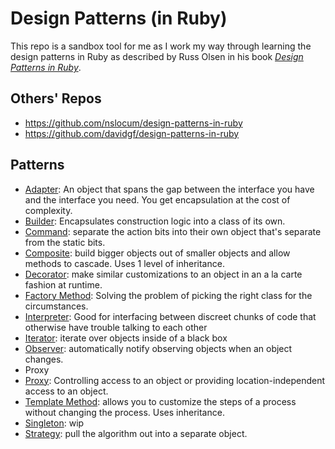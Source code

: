 # Design Patterns (in Ruby)

This repo is a sandbox tool for me as I work my way through learning the design patterns in Ruby as described by Russ Olsen in his book _[Design Patterns in Ruby](https://www.goodreads.com/book/show/2278064.Design_Patterns_in_Ruby)_.

## Others' Repos
- https://github.com/nslocum/design-patterns-in-ruby
- https://github.com/davidgf/design-patterns-in-ruby

## Patterns
- [Adapter](/Adapter): An object that spans the gap between the interface you have and the interface you need. You get encapsulation at the cost of complexity.
- [Builder](/builder): Encapsulates construction logic into a class of its own.
- [Command](/command): separate the action bits into their own object that's separate from the static bits.
- [Composite](/composite): build bigger objects out of smaller objects and allow methods to cascade. Uses 1 level of inheritance.
- [Decorator](/decorator): make similar customizations to an object in an a la carte fashion at runtime.
- [Factory Method](/factory_method): Solving the problem of picking the right class for the circumstances.
- [Interpreter](/interpreter): Good for interfacing between discreet chunks of code that otherwise have trouble talking to each other
- [Iterator](/iterator): iterate over objects inside of a black box
- [Observer](/observer): automatically notify observing objects when an object changes.
- Proxy
- [Proxy](/proxy): Controlling access to an object or providing location-independent access to an object.
- [Template Method](/template_method): allows you to customize the steps of a process without changing the process. Uses inheritance.
- [Singleton](/singleton): wip
- [Strategy](/strategy): pull the algorithm out into a separate object.
